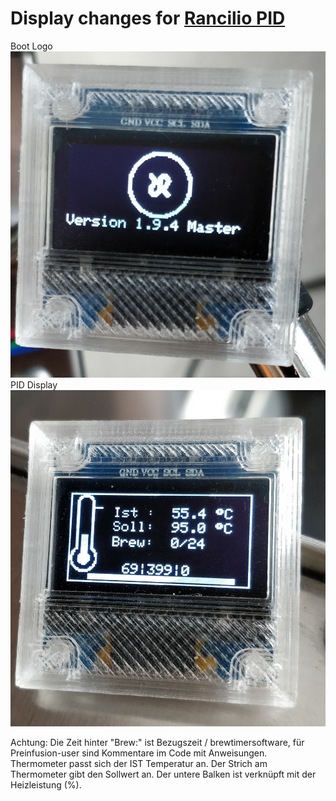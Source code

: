 # Display changes for [Rancilio PID](https://github.com/rancilio-pid/ranciliopid "Rancilio PID")
Boot Logo ![Boot logo](https://raw.githubusercontent.com/cron1c/ranciliopid-display/master/IMG_20190812_134335__01.jpg)
PID Display
![Display Screen](https://raw.githubusercontent.com/cron1c/ranciliopid-display/master/IMG_20190812_131532__01.jpg)

Achtung: Die Zeit hinter "Brew:" ist Bezugszeit / brewtimersoftware, für Preinfusion-user sind Kommentare im Code mit Anweisungen.  
Thermometer passt sich der IST Temperatur an. Der Strich am Thermometer gibt den Sollwert an. 
Der untere Balken ist verknüpft mit der Heizleistung (%). 
